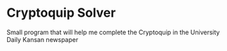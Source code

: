 # Cryptoquip Solver

Small program that will help me complete the Cryptoquip in the University
Daily Kansan newspaper

